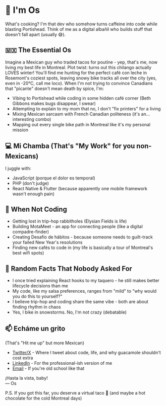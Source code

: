 # 👋 I'm Os

What's cooking? I'm that dev who somehow turns caffeine into code while blasting Portishead. Think of me as a digital albañil who builds stuff that doesn't fall apart (usually 😅).

## 🇲🇽 The Essential Os

Imagine a Mexican guy who traded tacos for poutine - yep, that's me, now living my best life in Montreal. Plot twist: turns out this chilango actually LOVES winter! You'll find me hunting for the perfect café con leche in Rosemont's coziest spots, leaving snowy bike tracks all over the city (yes, even in -20°C, call me loco). When I'm not trying to convince Canadians that "picante" doesn't mean death by spice, I'm:

- Vibing to Portishead while coding in some hidden café corner (Beth Gibbons makes bugs disappear, I swear)
- Attempting to explain to my mom that no, I don't "fix printers" for a living
- Mixing Mexican sarcasm with French Canadian politeness (it's an... interesting combo)
- Mapping out every single bike path in Montreal like it's my personal mission

## 💻 Mi Chamba (That's "My Work" for you non-Mexicans)

I juggle with:
- JavaScript (porque el dolor es temporal)
- PHP (don't judge)
- React Native & Flutter (because apparently one mobile framework wasn't enough pain)

## 🎵 When Not Coding

- Getting lost in trip-hop rabbitholes (Elysian Fields is life)
- Building MotaMeet - an app for connecting people (like a digital compadre-finder)
- Creating Desafío de hábitos - because someone needs to guilt-track your failed New Year's resolutions
- Finding new cafés to code in (my life is basically a tour of Montreal's best wifi spots)

## 🌟 Random Facts That Nobody Asked For

- I once tried explaining React hooks to my taquero - he still makes better lifecycle decisions than me
- My code, like my salsa preferences, ranges from "mild" to "why would you do this to yourself?"
- I believe trip-hop and coding share the same vibe - both are about finding rhythm in chaos
- Yes, I bike in snowstorms. No, I'm not crazy (debatable)

## 📫 Echáme un grito
(That's "Hit me up" but more Mexican)

- [Twitter/X](https://twitter.com/init_sh) - Where I tweet about code, life, and why guacamole shouldn't cost extra
- [LinkedIn](https://linkedin.com/in/oscararzola) - For the professional-ish version of me
- [Email](mailto:os@icode.mx) - If you're old school like that

¡Hasta la vista, baby!  
— Os

P.S. If you got this far, you deserve a virtual taco 🌮 (and maybe a hot chocolate for the cold Montreal days)
